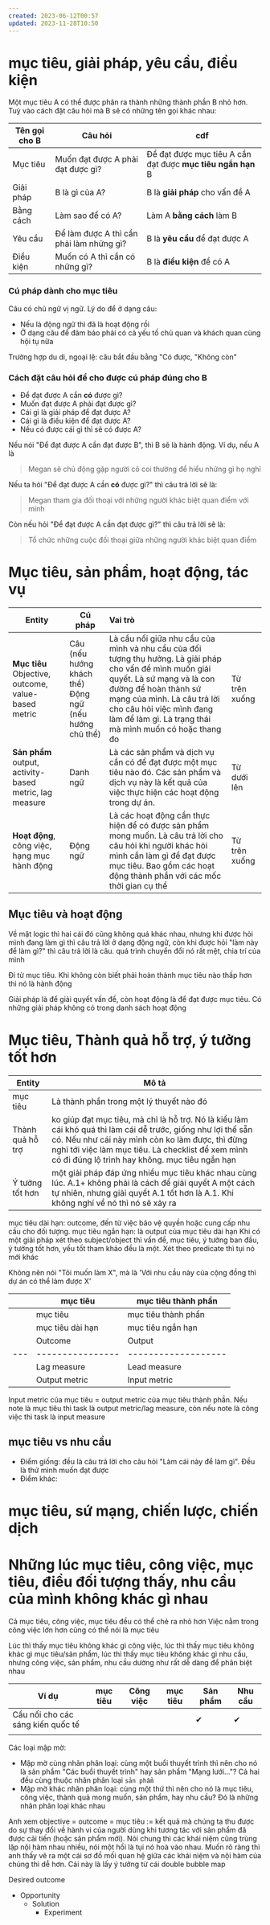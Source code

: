 ```yaml
---
created: 2023-06-12T00:57
updated: 2023-11-28T10:50
---
```


# mục tiêu, giải pháp, yêu cầu, điều kiện
Một mục tiêu A có thể được phân ra thành những thành phần B nhỏ hơn. Tuỳ vào cách đặt câu hỏi mà B sẽ có những tên gọi khác nhau:

| Tên gọi cho B | Câu hỏi                                  | cdf                                                         |
| ------------- | ---------------------------------------- | ----------------------------------------------------------- |
| Mục tiêu      | Muốn đạt được A phải đạt được gì?        | Để đạt được mục tiêu A cần đạt được **mục tiêu ngắn hạn** B | 
| Giải pháp     | B là gì của A?                           | B là **giải pháp** cho vấn đề A                             |
| Bằng cách     | Làm sao để có A?                         | Làm A **bằng cách** làm B                                   |
| Yêu cầu       | Để làm được A thì cần phải làm những gì? | B là **yêu cầu** để đạt được A                              |
| Điều kiện     | Muốn có A thì cần có những gì?           | B là **điều kiện** để có A                                  |

### Cú pháp dành cho mục tiêu
Câu có chủ ngữ vị ngữ. Lý do để ở dạng câu:
- Nếu là động ngữ thì đã là hoạt động rồi
- Ở dạng câu để đảm bảo phải có cả yếu tố chủ quan và khách quan cùng hội tụ nữa

Trường hợp du di, ngoại lệ: câu bắt đầu bằng "Có được, "Không còn"
### Cách đặt câu hỏi để cho được cú pháp đúng cho B
- Để đạt được A cần **có** được gì?
- Muốn đạt được A phải đạt được gì?
- Cái gì là giải pháp để đạt được A?
- Cái gì là điều kiện để đạt được A?
- Nếu có được cái gì thì sẽ có được A?

Nếu nói "Để đạt được A cần đạt được B", thì B sẽ là hành động. Ví dụ, nếu A là 

> Megan sẽ chủ động gặp người cô coi thường để hiểu những gì họ nghĩ

Nếu ta hỏi "Để đạt được A cần **có** được gì?" thì câu trả lời sẽ là:

> Megan tham gia đối thoại với những người khác biệt quan điểm với mình

Còn nếu hỏi "Để đạt được A cần đạt được gì?" thì câu trả lời sẽ là:

>Tổ chức những cuộc đối thoại giữa những người khác biệt quan điểm

# Mục tiêu, sản phẩm, hoạt động, tác vụ
| Entity                                                                  | Cú pháp                                                   | Vai trò                                                                                                                                                                                                                                                                            |               |
| ----------------------------------------------------------------------- | --------------------------------------------------------- |:---------------------------------------------------------------------------------------------------------------------------------------------------------------------------------------------------------------------------------------------------------------------------------- | ------------- |
| **Mục tiêu**<br>Objective, outcome, value-based metric                  | Câu (nếu hướng khách thể)<br>Động ngữ (nếu hướng chủ thể) | Là cầu nối giữa nhu cầu của mình và nhu cầu của đối tượng thụ hưởng. Là giải pháp cho vấn đề mình muốn giải quyết. Là sứ mạng và là con đường để hoàn thành sứ mạng của mình. Là câu trả lời cho câu hỏi việc mình đang làm để làm gì. Là trạng thái mà mình muốn có hoặc thang đo | Từ trên xuống |
| **Sản phẩm**<br>output, activity-based metric, lag measure | Danh ngữ                                                  | Là các sản phẩm và dịch vụ cần có để đạt được một mục tiêu nào đó. Các sản phẩm và dịch vụ này là kết quả của việc thực hiện các hoạt động trong dự án.                                                                                                                            | Từ dưới lên   |
| **Hoạt động**, công việc, hạng mục hành động                            | Động ngữ                                                  | Là các hoạt động cần thực hiện để có được sản phẩm mong muốn. Là câu trả lời cho câu hỏi khi người khác hỏi mình cần làm gì để đạt được mục tiêu. Bao gồm các hoạt động thành phần với các mốc thời gian cụ thể                                                                    | Từ trên xuống |
## Mục tiêu và hoạt động
Về mặt logic thì hai cái đó cũng không quá khác nhau, nhưng khi được hỏi mình đang làm gì thì câu trả lời ở dạng động ngữ, còn khi được hỏi "làm này để làm gì?" thì câu trả lời là câu. quá trình chuyển đổi nó rất mệt, chia trí của mình

Đi từ mục tiêu. Khi không còn biết phải hoàn thành mục tiêu nào thấp hơn thì nó là hành động

Giải pháp là để giải quyết vấn đề, còn hoạt động là để đạt được mục tiêu. Có những giải pháp không có trong danh sách hoạt động

# Mục tiêu, Thành quả hỗ trợ, ý tưởng tốt hơn
| Entity           | Mô tả                                                                                                                                                                                                                                                                   |
| ---------------- | ----------------------------------------------------------------------------------------------------------------------------------------------------------------------------------------------------------------------------------------------------------------------- |
| mục tiêu         | Là thành phần trong một lý thuyết nào đó                                                                                                                                                                                                                                |
| Thành quả hỗ trợ | ko giúp đạt mục tiêu, mà chỉ là hỗ trợ. Nó là kiểu làm cái khó quá thì làm cái dễ trước, giống như lợi thế sẵn có. Nếu như cái này mình còn ko làm được, thì đừng nghĩ tới việc làm mục tiêu. Là checklist để xem mình có đi đúng lộ trình hay không. mục tiêu ngắn hạn |
| Ý tưởng tốt hơn  | một giải pháp đáp ứng nhiều mục tiêu khác nhau cùng lúc. A.1+ không phải là cách để giải quyết A một cách tự nhiên, nhưng giải quyết A.1 tốt hơn là A.1. Khi không nghĩ về nó thì nó sẽ xảy ra                                                                          |

mục tiêu dài hạn: outcome, đến từ việc bảo vệ quyền hoặc cung cấp nhu cầu cho đối tượng.
mục tiêu ngắn hạn: là output của mục tiêu dài hạn
Khi có một giải pháp
xét theo subject/object thì vấn đề, mục tiêu, ý tưởng ban đầu, ý tưởng tốt hơn, yếu tốt tham khảo đều là một. Xét theo predicate thì tụi nó mới khác

Không nên nói "Tôi muốn làm X", mà là 'Với nhu cầu này của cộng đồng thì dự án có thể làm được X'

|     | mục tiêu         | mục tiêu thành phần |
| --- | ---------------- | ------------------- |
|     | mục tiêu         | mục tiêu thành phần |
|     | mục tiêu dài hạn | mục tiêu ngắn hạn   |
|     | Outcome          | Output              |
| --- | ---------------- | ------------------- |
|     | Lag measure      | Lead measure        |
|     | Output metric    | Input metric        |

Input metric của mục tiêu = output metric của mục tiêu thành phần. Nếu note là mục tiêu thì task là output metric/lag measure, còn nếu note là công việc thì task là input measure 

## mục tiêu vs nhu cầu
- Điểm giống: đều là câu trả lời cho câu hỏi "Làm cái này để làm gì". Đều là thứ mình muốn đạt  được
- Điểm khác: 

# mục tiêu, sứ mạng, chiến lược, chiến dịch

# Những lúc mục tiêu, công việc, mục tiêu, điều đối tượng thấy, nhu cầu của mình không khác gì nhau
Cả mục tiêu, công việc, mục tiêu đều có thể chẻ ra nhỏ hơn
Việc nằm trong công việc lớn hơn cũng có thể nói là mục tiêu

Lúc thì thấy mục tiêu không khác gì công việc, lúc thì thấy mục tiêu không khác gì mục tiêu/sản phẩm, lúc thì thấy mục tiêu không khác gì nhu cầu, nhưng công việc, sản phẩm, nhu cầu dường như rất dễ dàng để phân biệt nhau

| Ví dụ                             | mục tiêu | Công việc | mục tiêu | Sản phẩm | Nhu cầu |
| --------------------------------- | -------- | --------- | ----------------- | -------- | ------- |
| Cầu nối cho các sáng kiến quốc tế |          |           |                   | ✔        | ✔       |
|                                   |          |           |                   |          |         |

Các loại mập mờ:
- Mập mờ cùng nhãn phân loại: cùng một buổi thuyết trình thì nên cho nó là sản phẩm "Các buổi thuyết trình" hay sản phẩm "Mạng lưới..."? Cả hai đều cùng thuộc nhãn phân loại `sản phẩm`
- Mập mờ khác nhãn phân loại: cùng một thứ thì nên cho nó là mục tiêu, công việc, thành quả mong muốn, sản phẩm, hay nhu cầu? Đó là những nhãn phân loại khác nhau



Anh xem objective = outcome = mục tiêu := kết quả mà chúng ta thu được do sự thay đổi về hành vi của người dùng khi tương tác với sản phẩm đã được cải tiến (hoặc sản phẩm mới). Nói chung thì các khái niệm cũng trùng lặp nội hàm nhau nhiều, nói một hồi là tụi nó hoà vào nhau. Muốn rõ ràng thì anh thấy vẽ ra một cái sơ đồ mối quan hệ giữa các khái niệm và nội hàm của chúng thì dễ hơn. Cái này là lấy ý tưởng từ cái double bubble map

Desired outcome
- Opportunity
	- Solution
		- Experiment 
